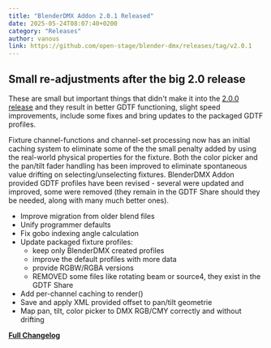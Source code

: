 ```yaml
---
title: "BlenderDMX Addon 2.0.1 Released"
date: 2025-05-24T08:07:40+0200
category: "Releases"
author: vanous
link: https://github.com/open-stage/blender-dmx/releases/tag/v2.0.1
---
```

## Small re-adjustments after the big 2.0 release

These are small but important things that didn't make it into the [2.0.0
release](https://blenderdmx.eu/blog/release-2.0.0/) and they result in better
GDTF functioning, slight speed improvements, include some fixes and bring
updates to the packaged GDTF profiles.

Fixture channel-functions and channel-set processing now has an initial caching system to eliminate some of the the small penalty added by using the real-world physical properties for the fixture. Both the color picker and the pan/tilt fader handling has been improved to eliminate spontaneous value drifting on selecting/unselecting fixtures. BlenderDMX Addon provided GDTF profiles have been revised - several were updated and improved, some were removed (they remain in the GDTF Share should they be needed, along with many much better ones).

* Improve migration from older blend files
* Unify programmer defaults
* Fix gobo indexing angle calculation
* Update packaged fixture profiles:
    - keep only BlenderDMX created profiles
    - improve the default profiles with more data
    - provide RGBW/RGBA versions
    - REMOVED some files like rotating beam or source4, they exist in the GDTF
      Share
* Add per-channel caching to render()
* Save and apply XML provided offset to pan/tilt geometrie
* Map pan, tilt, color picker to DMX RGB/CMY correctly and without drifting

**[Full Changelog](https://github.com/open-stage/blender-dmx/compare/v2.0.0...v2.0.1)**
